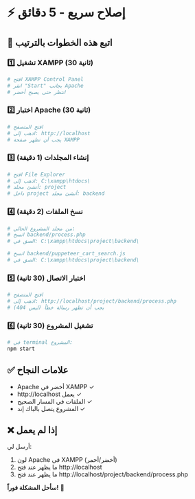 # ⚡ إصلاح سريع - 5 دقائق

## 🎯 **اتبع هذه الخطوات بالترتيب**

### 1️⃣ **تشغيل XAMPP (30 ثانية)**
```bash
# افتح XAMPP Control Panel
# انقر "Start" بجانب Apache
# انتظر حتى يصبح أخضر
```

### 2️⃣ **اختبار Apache (30 ثانية)**
```bash
# افتح المتصفح
# اذهب إلى: http://localhost
# يجب أن تظهر صفحة XAMPP
```

### 3️⃣ **إنشاء المجلدات (1 دقيقة)**
```bash
# افتح File Explorer
# اذهب إلى: C:\xampp\htdocs\
# أنشئ مجلد: project
# داخل project أنشئ مجلد: backend
```

### 4️⃣ **نسخ الملفات (2 دقيقة)**
```bash
# من مجلد المشروع الحالي:
# انسخ backend/process.php
# الصق في: C:\xampp\htdocs\project\backend\

# انسخ backend/puppeteer_cart_search.js  
# الصق في: C:\xampp\htdocs\project\backend\
```

### 5️⃣ **اختبار الاتصال (30 ثانية)**
```bash
# افتح المتصفح
# اذهب إلى: http://localhost/project/backend/process.php
# يجب أن تظهر رسالة خطأ (ليس 404)
```

### 6️⃣ **تشغيل المشروع (30 ثانية)**
```bash
# في terminal المشروع:
npm start
```

## ✅ **علامات النجاح**
- Apache أخضر في XAMPP ✓
- http://localhost يعمل ✓  
- الملفات في المسار الصحيح ✓
- المشروع يتصل بالباك إند ✓

## ❌ **إذا لم يعمل**
أرسل لي:
1. لون Apache في XAMPP (أخضر/أحمر)
2. ما يظهر عند فتح http://localhost
3. ما يظهر عند فتح http://localhost/project/backend/process.php

**سأحل المشكلة فوراً!** 🚀